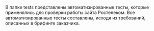 В папке tests представлены автоматизированные тесты, которые применялись для проверки работы сайта Ростелеком.
Все автоматизированные тесты составлены, исходя из требований, описанных в брифинге заказчика.
